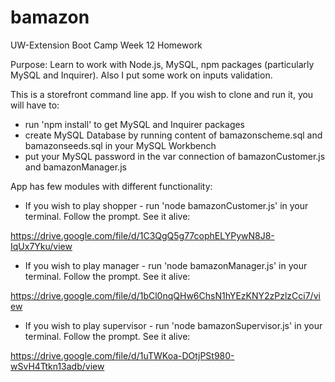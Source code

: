 # bamazon
UW-Extension Boot Camp Week 12 Homework

Purpose: Learn to work with Node.js, MySQL, npm packages (particularly MySQL and Inquirer). Also I put some work on inputs validation.

This is a storefront command line app. If you wish to clone and run it, you will have to:
* run 'npm install' to get MySQL and Inquirer packages
* create MySQL Database by running content of bamazonscheme.sql and bamazonseeds.sql in your MySQL Workbench
* put your MySQL password in the var connection of bamazonCustomer.js and bamazonManager.js

App has few modules with different functionality:
* If you wish to play shopper - run 'node bamazonCustomer.js' in your terminal. Follow the prompt.
See it alive:

https://drive.google.com/file/d/1C3QgQ5g77cophELYPywN8J8-IqUx7Yku/view


* If you wish to play manager - run 'node bamazonManager.js' in your terminal. Follow the prompt.
See it alive:

https://drive.google.com/file/d/1bCl0nqQHw6ChsN1hYEzKNY2zPzlzCci7/view


* If you wish to play supervisor - run 'node bamazonSupervisor.js' in your terminal. Follow the prompt.
See it alive:

https://drive.google.com/file/d/1uTWKoa-DOtjPSt980-wSvH4Ttkn13adb/view